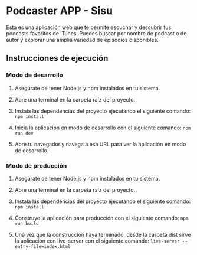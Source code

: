 # Podcaster APP - Sisu

Esta es una aplicación web que te permite escuchar y descubrir tus podcasts favoritos de iTunes. Puedes buscar por nombre de podcast o de autor y explorar una amplia variedad de episodios disponibles.

## Instrucciones de ejecución

### Modo de desarrollo

1. Asegúrate de tener Node.js y npm instalados en tu sistema.

2. Abre una terminal en la carpeta raíz del proyecto.

3. Instala las dependencias del proyecto ejecutando el siguiente comando: `npm install`

4. Inicia la aplicación en modo de desarrollo con el siguiente comando: `npm run dev`

5. Abre tu navegador y navega a esa URL para ver la aplicación en modo de desarrollo.

### Modo de producción

1. Asegúrate de tener Node.js y npm instalados en tu sistema.

2. Abre una terminal en la carpeta raíz del proyecto.

3. Instala las dependencias del proyecto ejecutando el siguiente comando: `npm install`

4. Construye la aplicación para producción con el siguiente comando: `npm run build`

5. Una vez que la construcción haya terminado, desde la carpeta dist sirve la aplicación con live-server con el siguiente comando: `live-server --entry-file=index.html`
